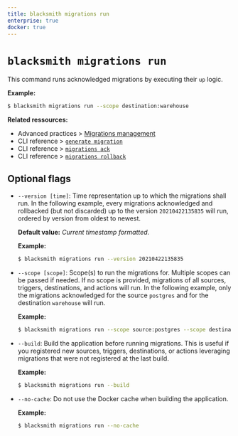 ```yaml
---
title: blacksmith migrations run
enterprise: true
docker: true
---
```


# `blacksmith migrations run`

This command runs acknowledged migrations by executing their `up` logic.

**Example:**
```bash
$ blacksmith migrations run --scope destination:warehouse

```

**Related ressources:**
- Advanced practices >
  [Migrations management](/blacksmith/practices/management/migrations)
- CLI reference >
  [`generate migration`](/blacksmith/cli/generate-migration)
- CLI reference >
  [`migrations ack`](/blacksmith/cli/migrations-ack)
- CLI reference >
  [`migrations rollback`](/blacksmith/cli/migrations-rollback)

## Optional flags

- `--version [time]`: Time representation up to which the migrations shall run.
  In the following example, every migrations acknowledged and rollbacked (but not
  discarded) up to the version `20210422135835` will run, ordered by version from
  oldest to newest.

  **Default value:** *Current timestamp formatted.*

  **Example:**
  ```bash
  $ blacksmith migrations run --version 20210422135835

  ```

- `--scope [scope]`: Scope(s) to run the migrations for. Multiple scopes can be
  passed if needed. If no scope is provided, migrations of all sources, triggers,
  destinations, and actions will run. In the following example, only the migrations
  acknowledged for the source `postgres` and for the destination `warehouse` will
  run.

  **Example:**
  ```bash
  $ blacksmith migrations run --scope source:postgres --scope destination:warehouse

  ```

- `--build`: Build the application before running migrations. This is useful if
  you registered new sources, triggers, destinations, or actions leveraging
  migrations that were not registered at the last build.

  **Example:**
  ```bash
  $ blacksmith migrations run --build

  ```

- `--no-cache`: Do not use the Docker cache when building the application.

  **Example:**
  ```bash
  $ blacksmith migrations run --no-cache

  ```
